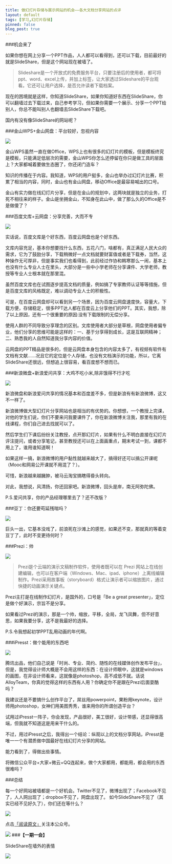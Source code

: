 ```yaml
---
title: 做幻灯片存储与展示网站的机会——各大文档分享网站的点评
layout: default
tags: [学习,幻灯片存储]
pinned: false
blog_post: true
---
```


###机会来了

如果你想在网上分享一个PPT作品，人人都可以看得到，还可以下载，目前最好的就是SlideShare，但是这个网站现在被墙了。

>Slideshare是一个开放式的免费服务平台，只要注册后的使用者，都可将ppt、word、excel上传，并加上标签，让大家透过Slideshare的平台观看。它还可让用户选择，是否允许读者下载档案。

现在的困境就是这样，你知道SlideShare，如果你知道好东西在SlideShare，你可以翻墙过去下载过来，自己参考学习，但如果你需要一个展示、分享一个PPT给别人，你总不能叫别人也翻墙去SlideShare下载吧。

国内有没有像SlideShare的网站呢？

###金山WPS+金山网盘：平台较好，忽视内容

![](http://pic.yupoo.com/vankos_v/DIKc6chr/jZr5f.png)

金山WPS虽然一直在做Office，WPS上也有很多的幻灯片的模板，但是模板终究是模板，只能满足低层次的需要，金山WPS你怎么还停留在你只是做工具的层面上？大家都喊着要做生态圈了，你还闭门造车？

知识的传播在于内容。我知道，WPS的用户挺多，金山也举办过幻灯片比赛，积累了相当的内容，同时，金山也有金山网盘，移动Office是最容易喊出的口号。

金山有实力做在线幻灯片分享，但是在金山的规划中，这两块就是独立的业务，打死不相往来的样子。金山是坐拥金山，不知身在此山中，做了那么久的Office是不是做傻了？

###百度文库+云网盘：分享完善，大而不专

![](http://pic.yupoo.com/vankos_v/DIKbni70/wNHy6.png)

实话说，百度文库是个好东西，百度云网盘也是个好东西。

文库内容充足，基本你想要找什么东西，五花八门，啥都有，真正满足人民大众的需求，它为了鼓励分享，下载稍微好一点文档就要财富值或者是下载券，当然，这种操作无可厚非，但是事实我们也看得到，此前经过作协和韩寒那么一闹，基本上也没有什么专业人士在里头，大部分是一些中小学老师在分享课件、大学老师，教授等专业人士根本就在那里混。

虽然百度文库也在试图逐步提高文档的质量，例如搞了专家教师认证等等措施，但是百度文库的风格既定，难以调动专业人士的积极性。

可是，在百度云网盘却可以看到另一个场景，因为百度云网盘速度快，容量大，下载方便，存储稳定，很多PPT达人都在百度云上分享他们的PPT。其实，我想，除了以上原因，还有一个很重要的原因:没有下载限制的无偿分享。

使用人群的不同导致分享理念的区别。文库使用者大部分是草根，网盘使用者偏专业，他们分享的思维可能是这样的：一、基于分享得到成长，这是互联网精神；二、熟悉我的人自然知道我分享内容的价值。

云网盘的PPT精品是很多的，但是云网盘本身包含的内容太多了，有视频有软件有文档有文献……况且它的定位是个人存储，也没有文档演示的功能，所以，它离SlideShare还很远，但想追上很容易，看百度想不想而已。

###新浪微盘+新浪爱问共享：大鸡不吃小米,除非饿得不行才吃

![](http://pic.yupoo.com/vankos_v/DIKc87TQ/uvFSY.png)

新浪微盘和新浪爱问共享的情况基本和百度差不多，但是新浪有有新浪微博，这又不一样了。

新浪微博做大型幻灯片分享网站也是相当的有优势的。你想想，一个教授上完课，对他的学生们说，你们不要来问我要课件了，你在新浪微博关注我，那里有我的在线课程，你们自己进去找就可以了。

然后学生们下课后纷纷关注教授，点开那幻灯片，如果有什么不明白直接在幻灯片评注提问，或者分享笔记，甚至教授还可以在上面画重点，期末考试一到，课都不用上了，谁用谁知道啊！

如果这样一搞，新浪微博的用户黏性就越来越大了，搞得好还可以搞公开课呢（Mooc和网易公开课就不用混了？）。

可惜，新浪越来越臃肿，被马云淘宝搞瞎得昏头转向。

对此，我想说，风清扬，你还回家吧。新浪微博，回头是岸，南无阿弥陀佛。

P.S.爱问共享，你的产品经理哪里去了？还不改版？

###豆丁：你还要苟延残喘吗？

![](http://pic.yupoo.com/vankos_v/DIKc7M7A/3oA4p.png)

巨头一出，它基本没戏了，前浪死在沙滩上的感觉，如果还不变，那就真的等着变豆丁了，此时不变更待何时？

###Prezi：帅

![](http://pic.yupoo.com/vankos_v/DIKbmGv5/8vtFZ.png)

>Prezi是个云端的演示文稿制作软件，使用者既可以在 Prezi 网站上在线创建编辑，也可以在客户端（Windows、Mac、ipad、iphone）上离线编辑制作。Prezi采用故事板（storyboard）格式让演示者可以缩放图片，通过快捷的动画演示关键点。

Prezi主打是在线制作幻灯片，是国外的，口号是「Be a great presenter」，定位是做个好演示，宗旨不是分享。

如果看过Prezi的演示，那是一个帅，缩放，平移，全局，龙飞凤舞，但不好意思，如果我要分享，这不是我最好的选择。

P.S.令我想起初学PPT乱用动画的年代啊。

###iPresst：做个能用的东西吧

![](http://pic.yupoo.com/vankos_v/DIKc983i/PHBh.png)

腾讯出品，他们自己说是「时尚、专业、简约、随性的在线媒体创作发布平台」，但是，我觉得设计师大概是不会用这样的东西：在设计师眼中，这就是windows的画图，在非设计师看来，这就像是photoshop，高不成低不就。话说AlloyTeam，你真的觉得这样的东西有人用？你确定你不是跟在Prezi后面耍酷吗？

我建议还是不要搞什么创作平台了，屌丝用powerpoint，果粉用keynote，设计师用photoshop，女神们用美图秀秀，谁来用你的所谓创造平台？

试用过iPresst一阵子，你会发现，产品很好，美工很好，设计带感，还显得很高端，但我就不知道这是用来干什么的。

不过，用过iPresst之后，我得出一个结论：纵观以上的文档分享网站，iPresst是唯一一个有潜质做中国最好在线幻灯片分享的网站。

能力看到了，得做出些事情。

将微信公众平台+大家+微云+QQ连起来，做个大家都用，都能用，都会用的东西很难吗？

###总结

每一个好网站被墙都是一个好机会。Twitter不见了，微博出现了；Facebook不见了，人人网出现了；dropbox不见了，网盘出现了。
如今SlideShare不见了（其实已经不见好久了），你们还在等什么？

![](http://cnfeat.qiniudn.com/%E7%AD%BE%E5%90%8D.png)

点击[「阅读原文」](http://mp.weixin.qq.com/s?__biz=MzA4MTQ0NDQxNg==&mid=200320608&idx=1&sn=0156368e9ddd0cd638e371d127ddb2ed&uin=MTgwMjY4MjE0MA%3D%3D)关注本公众号。

![](http://cnfeat.qiniudn.com/%E5%9B%BE%E5%83%8F%202014-03-27-00-56.png)
###**【一期一会】**

SlideShare在墙外的表情

![](http://img.hb.aicdn.com/7f215dc42c5c83249cf8985da6315e07b7141fcada1e8-rnV9eG)





















